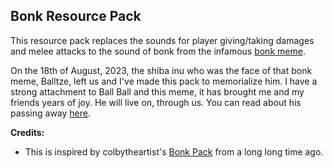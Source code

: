 ## Bonk Resource Pack
This resource pack replaces the sounds for player giving/taking damages and melee attacks to the sound of bonk from the infamous [bonk meme](https://knowyourmeme.com/memes/bonk-cheems).

On the 18th of August, 2023, the shiba inu who was the face of that bonk meme, Balltze, left us and I've made this pack to memorialize him. I have a strong attachment to Ball Ball and this meme, it has brought me and my friends years of joy. He will live on, through us. 
You can read about his passing away [here](https://knowyourmeme.com/news/beloved-meme-dog-cheems-passes-away-at-12-years-of-age).


__Credits:__
- This is inspired by colbytheartist's [Bonk Pack](https://www.curseforge.com/minecraft/texture-packs/bonk-pack) from a long long time ago.
